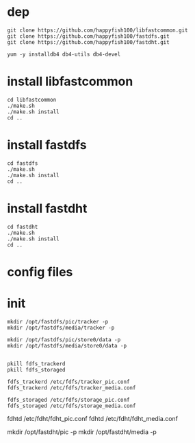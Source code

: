 # dep   
    git clone https://github.com/happyfish100/libfastcommon.git
    git clone https://github.com/happyfish100/fastdfs.git
    git clone https://github.com/happyfish100/fastdht.git
    
    yum -y installdb4 db4-utils db4-devel

# install libfastcommon
    cd libfastcommon
    ./make.sh
    ./make.sh install
    cd ..

# install fastdfs
    cd fastdfs
    ./make.sh
    ./make.sh install
    cd ..

# install fastdht
    cd fastdht
    ./make.sh
    ./make.sh install
    cd ..

# config files 

# init

    mkdir /opt/fastdfs/pic/tracker -p
    mkdir /opt/fastdfs/media/tracker -p
    
    mkdir /opt/fastdfs/pic/store0/data -p
    mkdir /opt/fastdfs/media/store0/data -p


    pkill fdfs_trackerd
    pkill fdfs_storaged 
    
    fdfs_trackerd /etc/fdfs/tracker_pic.conf
    fdfs_trackerd /etc/fdfs/tracker_media.conf
    
    fdfs_storaged /etc/fdfs/storage_pic.conf
    fdfs_storaged /etc/fdfs/storage_media.conf

fdhtd /etc/fdht/fdht_pic.conf
fdhtd /etc/fdht/fdht_media.conf


mkdir /opt/fastdht/pic -p
mkdir /opt/fastdht/media -p
